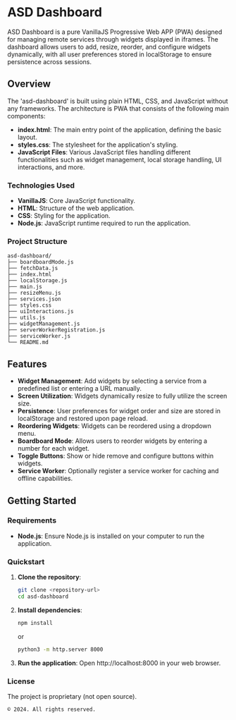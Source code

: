 # ASD Dashboard

ASD Dashboard is a pure VanillaJS Progressive Web APP (PWA) designed for managing remote services through widgets displayed in iframes. The dashboard allows users to add, resize, reorder, and configure widgets dynamically, with all user preferences stored in localStorage to ensure persistence across sessions.

## Overview

The 'asd-dashboard' is built using plain HTML, CSS, and JavaScript without any frameworks. The architecture is PWA that consists of the following main components:

- **index.html**: The main entry point of the application, defining the basic layout.
- **styles.css**: The stylesheet for the application's styling.
- **JavaScript Files**: Various JavaScript files handling different functionalities such as widget management, local storage handling, UI interactions, and more.

### Technologies Used

- **VanillaJS**: Core JavaScript functionality.
- **HTML**: Structure of the web application.
- **CSS**: Styling for the application.
- **Node.js**: JavaScript runtime required to run the application.

### Project Structure

```
asd-dashboard/
├── boardboardMode.js
├── fetchData.js
├── index.html
├── localStorage.js
├── main.js
├── resizeMenu.js
├── services.json
├── styles.css
├── uiInteractions.js
├── utils.js
├── widgetManagement.js
├── serverWorkerRegistration.js
├── serviceWorker.js
└── README.md
```

## Features

- **Widget Management**: Add widgets by selecting a service from a predefined list or entering a URL manually.
- **Screen Utilization**: Widgets dynamically resize to fully utilize the screen size.
- **Persistence**: User preferences for widget order and size are stored in localStorage and restored upon page reload.
- **Reordering Widgets**: Widgets can be reordered using a dropdown menu.
- **Boardboard Mode**: Allows users to reorder widgets by entering a number for each widget.
- **Toggle Buttons**: Show or hide remove and configure buttons within widgets.
- **Service Worker**: Optionally register a service worker for caching and offline capabilities.

## Getting Started

### Requirements

- **Node.js**: Ensure Node.js is installed on your computer to run the application.

### Quickstart

1. **Clone the repository**:
    ```bash
    git clone <repository-url>
    cd asd-dashboard
    ```

2. **Install dependencies**:
    ```bash
    npm install
    ```
    or
    ```bash
    python3 -m http.server 8000
    ```

3. **Run the application**:
    Open http://localhost:8000 in your web browser.

### License

The project is proprietary (not open source). 

```
© 2024. All rights reserved.
```